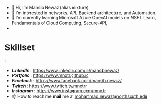 - 👋 Hi, I’m Mansib Newaz (alias mixture) 
- 👀 I’m interested in networks, API, Backend architecture, and Automation.
- 🌱 I’m currently learning Microsoft Azure OpenAI models on MSFT Learn, Fundamentals of Cloud Computing, Secure-API, 
- 


<h1>Skillset</h1>

i

- **_LinkedIn_** : https://www.linkedin.com/in/mansibnewaz/ 
- **_Portfolio_** : https://www.mnxtr.github.io
- **_Facebook_**  : https://www.facebook.com/mansib.newaz/
- **_Twitch_**    : https://www.twitch.tv/mnxtrr 
- **_Instagram_** : https://www.instagram.com/mnx.tr 
- 📫 How to reach me **mail** me at mohammad.newaz@northsouth.edu

<!---
mnxtr/mnxtr is a ✨ special ✨ repository because its `README.md` (this file) appears on your GitHub profile.
You can click the Preview link to take a look at your changes.
--->
